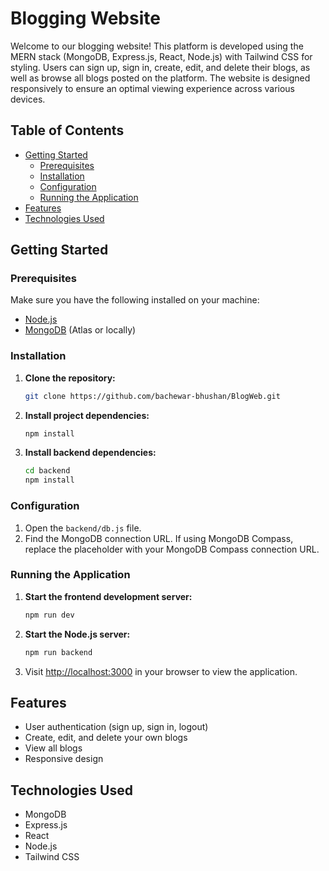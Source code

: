 # Blogging Website

Welcome to our blogging website! This platform is developed using the MERN stack (MongoDB, Express.js, React, Node.js) with Tailwind CSS for styling. Users can sign up, sign in, create, edit, and delete their blogs, as well as browse all blogs posted on the platform. The website is designed responsively to ensure an optimal viewing experience across various devices.

## Table of Contents
- [Getting Started](#getting-started)
  - [Prerequisites](#prerequisites)
  - [Installation](#installation)
  - [Configuration](#configuration)
  - [Running the Application](#running-the-application)
- [Features](#features)
- [Technologies Used](#technologies-used)

## Getting Started

### Prerequisites

Make sure you have the following installed on your machine:

- [Node.js](https://nodejs.org/)
- [MongoDB](https://www.mongodb.com/) (Atlas or locally)

### Installation

1. **Clone the repository:**
    ```bash
    git clone https://github.com/bachewar-bhushan/BlogWeb.git
    ```

2. **Install project dependencies:**
    ```bash
    npm install
    ```
    
 3. **Install backend dependencies:**
    ```bash
    cd backend
    npm install
    ```

### Configuration

1. Open the `backend/db.js` file.
2. Find the MongoDB connection URL. If using MongoDB Compass, replace the placeholder with your MongoDB Compass connection URL.

### Running the Application

1. **Start the frontend development server:**
    ```bash
    npm run dev
    ```

2. **Start the Node.js server:**
    ```bash
    npm run backend
    ```

3. Visit [http://localhost:3000](http://localhost:3000) in your browser to view the application.

## Features

- User authentication (sign up, sign in, logout)
- Create, edit, and delete your own blogs
- View all blogs
- Responsive design

## Technologies Used

- MongoDB
- Express.js
- React
- Node.js
- Tailwind CSS
